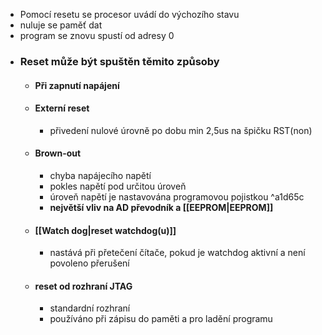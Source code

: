 - Pomocí resetu se procesor uvádí do výchozího stavu
- nuluje se paměť dat
- program se znovu spustí od adresy 0
- ### Reset může být spuštěn těmito způsoby
	- #### Při zapnutí napájení
	- #### Externí reset
		- přivedení nulové úrovně po dobu min 2,5us na špičku RST(non)
	- #### Brown-out
		- chyba napájecího napětí
		- pokles napětí pod určitou úroveň
		- úroveň napětí je nastavována programovou pojistkou ^a1d65c
		- **největší vliv na AD převodník a [[EEPROM|EEPROM]]**
	- #### [[Watch dog|reset watchdog(u)]]
		- nastává při přetečení čítače, pokud je watchdog aktivní a není povoleno přerušení
	- #### reset od rozhraní JTAG
		- standardní rozhraní
		- používáno při zápisu do paměti a pro ladění programu